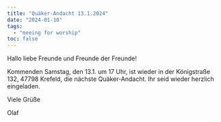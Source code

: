 ```yaml
---
title: "Quäker-Andacht 13.1.2024"
date: "2024-01-10"
tags:
  - "meeing for worship"
toc: false
---
```


Hallo liebe Freunde und Freunde der Freunde!

Kommenden Samstag, den 13.1. um 17 Uhr, ist wieder in der Königstraße
132, 47798 Krefeld, die nächste Quäker-Andacht. Ihr seid wieder
herzlich eingeladen.

Viele Grüße

Olaf